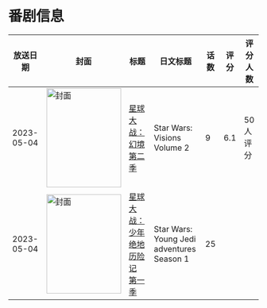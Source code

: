 # 番剧信息

|放送日期|封面|标题|日文标题|话数|评分|评分人数|
|---|---|---|---|---|---|---|
|2023-05-04|<img src="//lain.bgm.tv/pic/cover/c/5d/dc/385455_5j53k.jpg" alt="封面" style="width:150px;height:200px;object-fit:cover;">|[星球大战：幻境 第二季](https://bangumi.tv/subject/385455)|Star Wars: Visions Volume 2|9|6.1|50人评分|
|2023-05-04|<img src="//lain.bgm.tv/pic/cover/c/5b/b5/497296_uQKs1.jpg" alt="封面" style="width:150px;height:200px;object-fit:cover;">|[星球大战：少年绝地历险记 第一季](https://bangumi.tv/subject/497296)|Star Wars: Young Jedi adventures Season 1|25|||
